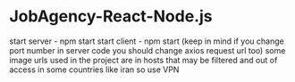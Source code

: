 # JobAgency-React-Node.js
start server - npm start
start client - npm start (keep in mind if you change port number in server code you should change axios request url too)
some image urls used in the project are in hosts that may be filtered and out of access in some countries like iran so use VPN

